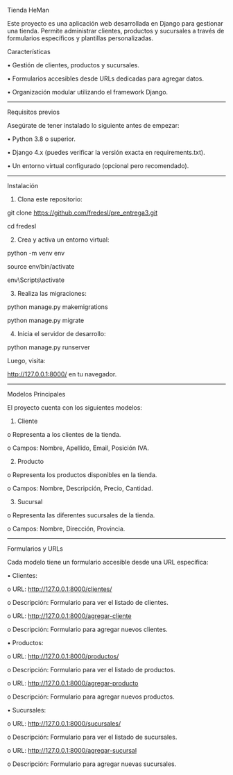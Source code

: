 Tienda HeMan

Este proyecto es una aplicación web desarrollada en Django para gestionar una tienda. Permite administrar clientes, productos y sucursales a través de formularios específicos y plantillas personalizadas.

Características

•	Gestión de clientes, productos y sucursales.

•	Formularios accesibles desde URLs dedicadas para agregar datos.

•	Organización modular utilizando el framework Django.
________________________________________

Requisitos previos

Asegúrate de tener instalado lo siguiente antes de empezar:

•	Python 3.8 o superior.

•	Django 4.x (puedes verificar la versión exacta en requirements.txt).

•	Un entorno virtual configurado (opcional pero recomendado).

________________________________________
Instalación

1.	Clona este repositorio:

git clone https://github.com/fredesl/pre_entrega3.git

cd fredesl

2.	Crea y activa un entorno virtual:
	
python -m venv env

source env/bin/activate 

env\Scripts\activate

3.	Realiza las migraciones:

python manage.py makemigrations

python manage.py migrate

4.	Inicia el servidor de desarrollo:

python manage.py runserver

Luego, visita:

http://127.0.0.1:8000/ en tu navegador.
________________________________________


Modelos Principales

El proyecto cuenta con los siguientes modelos:

1.	Cliente
   
o Representa a los clientes de la tienda.

o	Campos: Nombre, Apellido, Email, Posición IVA.

2.	Producto
   
o	Representa los productos disponibles en la tienda.

o	Campos: Nombre, Descripción, Precio, Cantidad.

3.	Sucursal
   
o	Representa las diferentes sucursales de la tienda.

o	Campos: Nombre, Dirección, Provincia.
________________________________________
Formularios y URLs

Cada modelo tiene un formulario accesible desde una URL específica:

•	Clientes:


o	URL: http://127.0.0.1:8000/clientes/

o	Descripción: Formulario para ver el listado de clientes.

o	URL: http://127.0.0.1:8000/agregar-cliente

o	Descripción: Formulario para agregar nuevos clientes.

•	Productos:


o	URL: http://127.0.0.1:8000/productos/

o	Descripción: Formulario para ver el listado de productos.

o	URL: http://127.0.0.1:8000/agregar-producto

o	Descripción: Formulario para agregar nuevos productos.

•	Sucursales:


o	URL: http://127.0.0.1:8000/sucursales/

o	Descripción: Formulario para ver el listado de sucursales.

o	URL: http://127.0.0.1:8000/agregar-sucursal

o	Descripción: Formulario para agregar nuevas sucursales.
